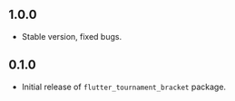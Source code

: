 ## 1.0.0

* Stable version, fixed bugs.

## 0.1.0

* Initial release of `flutter_tournament_bracket` package.


